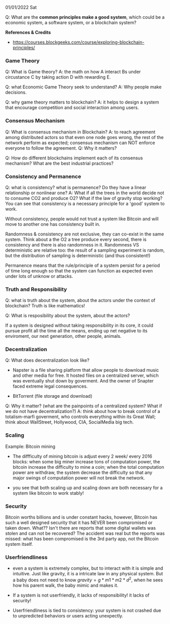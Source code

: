 01/01/2022 Sat

Q: What are the **common principles make a good system**, which could be a economic system, a software system, or a blockchain system?

**References & Credits**
- https://courses.blockgeeks.com/course/exploring-blockchain-principles/

### Game Theory

Q: What is Game theory?
A: the math on how A interact Bs under circustance C by taking action D with rewarding E.

Q: what Economic Game Theory seek to understand?
A: Why people make decisions.

Q: why game theory matters to blockchain?
A: it helps to design a system that encourage competition and social interaction among users.

### Consensus Mechanism

Q: What is consensus mechanism in Blockchain?
A: to reach agreement among distributed actors so that even one node goes wrong, the rest of the network perform as expected; consensus mechanism can NOT enforce everyone to follow the agreement.
Q: Why it matters?

Q: How do different blockchains implement each of its consensus mechanism? What are the best industrial practices?

### Consistency and Permanence
Q: what is consistency? what is permanence? Do they have a linear relationship or nonlinear one?
A: What if all the trees in the world decide not to consume CO2 and produce O2? What if the law of gravity stop working? You can see that consistency is a necessary principle for a 'good' system to work. 

Without consistency, people would not trust a system like Bitcoin and will move to another one has consistency built in.

Randomness & consistency are not exclusive, they can co-exist in the same system. Think about a the O2 a tree produce every second, there is consistency and there is also randomness in it. Randomness VS deterministic are relative too: the result of a sampling experiment is random, but the distribution of sampling is deterministic (and thus consistent!)

Permanence means that the rule/principle of a system persist for a period of time long enough so that the system can function as expected even under lots of unknow or attacks.

### Truth and Responsibility

Q: what is truth about the system, about the actors under the context of blockchain?
Truth is like mathematics!

Q: What is resposibility about the system, about the actors?

If a system is designed without taking responsibility in its core, it could pursue profit all the time all the means, ending up net negative to its enviroment, our next generation, other people, animals.

### Decentralization

Q: What does decentralization look like? 
- Napster is a file sharing platform that allow people to download music and other media for free. It hosted files on a centralized server, which was eventually shut down by goverment. And the owner of Snapter faced extreme legal consequences.

- BitTorrent (file storage and download)

Q: Why it matter? (what are the painpoints of a centralized system? What if we do not have decentralization?)
A: think about how to break control of a totalism-marfi goverment, who controls everything within its Great Wall; think about WallStreet, Hollywood, CIA, SocialMedia big tech.

### Scaling 

Example: Bitcoin mining

- The diffficulty of mining bitcoin is adjust every 2 week/ every 2016 blocks: when some big miner increase tons of computation power, the bitcoin increase the difficulty to mine a coin; when the total computation power are withdraw, the system decrease the difficulty so that any major swings of computation power will not break the network.

- you see that both scaling up and scaling down are both necessary for a system like bitcoin to work stably!

### Security

Bitcoin worths billions and is under constant hacks, however, Bitcoin has such a well designed security that it has NEVER been compromised or taken down. What?? Isn't there are reports that some digital wallets was stolen and can not be recovered? The accident was real but the reports was missed: what has been compromised is the 3rd party app, not the Bitcoin system itself.

### Userfriendliness
- even a system is extremely complex, but to interact with it is simple and intuitive. Just like gravity, it is a intricate law in any physical system. But a baby does not need to know $gravity = g*m1*m2*d^2$, when he sees how his parent walk, the baby mimic and makes it.

- If a system is not userfriendly, it lacks of responsibility! it lacks of security!

- Userfriendliness is tied to consistency: your system is not crashed due to unpredicted behaviors or users acting unexpectly.

